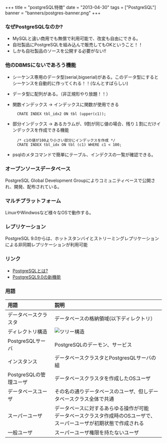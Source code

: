 +++
title = "postgreSQL特徴"
date = "2013-04-30"
tags = ["PostgreSQL"]
banner = "banners/postgres-banner.png"
+++

### なぜPostgreSQLなのか?

- MySQLと違い商用でも無償で利用可能で、改変も自由にできる。
- 自社製品にPostgreSQLを組み込んで販売してもOKということ！！
- しかも自社製品のソースを公開する必要がない!!

<!--more-->

### 他のDBMSにないであろう機能

- シーケンス専用のデータ型(serial,bigserial)がある。このデータ型にするとシーケンスを自動的に作ってくれる！！(なんとすばらしい)
- データ型に配列がある。（非正規形やり放題！！）
- 関数インデックス -> インデックスに関数が使用できる

		CRATE INDEX tbl_idx2 ON tbl (upper(c1));

- 部分インデックス -> あるカラムが、9割が同じ値の場合、残り１割にだけインデックスを作成できる機能

		/* c1の値が100より小さい部分にインデックスを作成 */
		CRATE INDEX tbl_idx ON tbl (c1) WHERE c1 < 100;

- psqlのメタコマンドで簡単にテーブル、インデクスの一覧が確認できる。

### オープンソースデータベース

PostgreSQL Global Development Groupによりコミュニティベースで公開され、開発、配布されている。

### マルチプラットフォーム

LinuxやWindwosなど様々なOSで動作する。

### レプリケーション

PostgreSQL 9.0からは、ホットスタンバイとストリーミングレプリケーションによる非同期レプリケーションが利用可能

### リンク

- [PostgreSQLとは?](http://www.postgresql.jp/document/9.0/html/intro-whatis.html "PostgreSQLとは?")
- [PostgreSQL9.0の新機能](http://lets.postgresql.jp/documents/technical/9.0/ "PostgreSQL9.0の新機能")

### 用語

 用語 | 説明
:-----------------|:-------------------------------
 データベースクラスタ | データベースの格納領域(以下ディレクトリ）
 ディレクトリ構造 | ![ツリー構造](https://dl.dropboxusercontent.com/u/36134036/images/PostgreSQL_Tree.png "ツリー構造")
 PostgreSQLサーバ | PostgreSQLのデーモン、サービス
 インスタンス | データベースクラスタとPostgresQLサーバの組
 PostgreSQLの管理ユーザ | データベースクラスタを作成したOSユーザ
 データベースユーザ | その名の通りデータベースのユーザ、但しデータベースクラス全体で共通
 スーパーユーザ | データベースに対するあらゆる操作が可能<br>データベースクラスタ作成時のOSユーザで、スーパーユーザが初期状態で作成される
 一般ユーザ | スーパーユーザ権限を持たないユーザ
